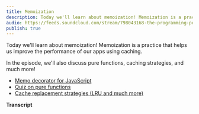 ```yaml
---
title: Memoization
description: Today we'll learn about memoization! Memoization is a practice that helps us improve the performance of our apps using caching. In the episode, we'll also discuss pure functions, caching strategies, and much more!
audio: https://feeds.soundcloud.com/stream/798043168-the-programming-podcast-episode-16-memoization.mp3
publish: true
---
```


Today we'll learn about memoization! Memoization is a practice that helps us improve the performance of our apps using caching.

In the episode, we'll also discuss pure functions, caching strategies, and much more!

- [Memo decorator for JavaScript](https://github.com/mgechev/memo-decorator)
- [Quiz on pure functions](https://twitter.com/radokirov/status/1097325661658570752)
- [Cache replacement strategies (LRU and much more)](https://en.wikipedia.org/wiki/Cache_replacement_policies)

**Transcript**
